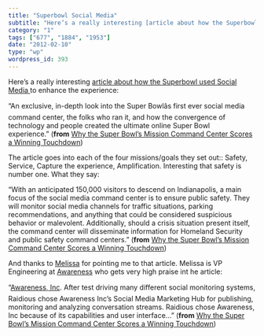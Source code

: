 ```yaml
---
title: "Superbowl Social Media"
subtitle: "Here’s a really interesting [article about how the Superbowl used Social Media ](http://socialmediat..."
category: "1"
tags: ["677", "1884", "1953"]
date: "2012-02-10"
type: "wp"
wordpress_id: 393
---
```

Here’s a really interesting [article about how the Superbowl used Social Media ](http://socialmediatoday.com/elizabeth-lupfer/440875/exclusive-look-why-super-bowl-s-social-media-command-center-scores-winning-t)to enhance the experience:

> 
“An exclusive, in-depth look into the Super Bowlâs first ever social media command center, the folks who ran it, and how the convergence of technology and people created the ultimate online Super Bowl experience.” (**from** [Why the Super Bowl’s Mission Command Center Scores a Winning Touchdown](http://socialmediatoday.com/elizabeth-lupfer/440875/exclusive-look-why-super-bowl-s-social-media-command-center-scores-winning-t))

The article goes into each of the four missions/goals they set out:: Safety, Service, Capture the experience, Amplification. Interesting that safety is number one. What they say:

> 
“With an anticipated 150,000 visitors to descend on Indianapolis, a main focus of the social media command center is to ensure public safety. They will monitor social media channels for traffic situations, parking recommendations, and anything that could be considered suspicious behavior or malevolent. Additionally, should a crisis situation present itself, the command center will disseminate information for Homeland Security and public safety command centers.” (**from** [Why the Super Bowl’s Mission Command Center Scores a Winning Touchdown](http://socialmediatoday.com/elizabeth-lupfer/440875/exclusive-look-why-super-bowl-s-social-media-command-center-scores-winning-t))

And thanks to [Melissa](http://www.awarenessnetworks.com/company/management) for pointing me to that article. Melissa is VP Engineering at [Awareness](http://www.awarenessnetworks.com/super-bowl-press-page) who gets very high praise int he article:

> 
“[Awareness, Inc](http://www.awarenessnetworks.com/super-bowl-press-page). After test driving many different social monitoring systems, Raidious chose Awareness Inc’s Social Media Marketing Hub for publishing, monitoring and analyzing conversation streams. Raidious chose Awareness, Inc because of its capabilities and user interface…” (**from** [Why the Super Bowl’s Mission Command Center Scores a Winning Touchdown](http://socialmediatoday.com/elizabeth-lupfer/440875/exclusive-look-why-super-bowl-s-social-media-command-center-scores-winning-t))
